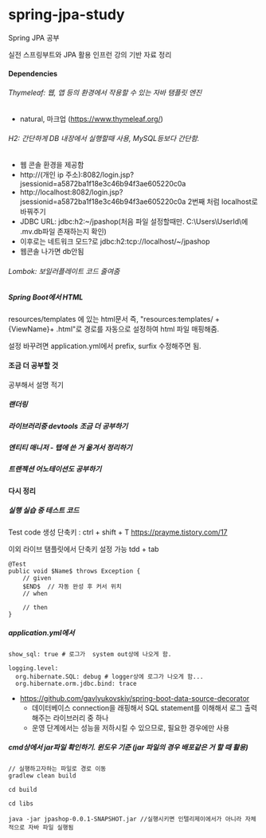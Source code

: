 # spring-jpa-study
Spring JPA 공부

실전 스프링부트와 JPA 활용 인프런 강의 기반 자료 정리

#### Dependencies
###### Thymeleaf: 웹, 앱 등의 환경에서 작용할 수 있는 자바 탬플릿 엔진
- natural, 마크업
(https://www.thymeleaf.org/)

###### H2: 간단하게 DB 내장에서 실행할때 사용, MySQL등보다 간단함.
- 웹 콘솔 환경을 제공함
- http://(개인 ip 주소):8082/login.jsp?jsessionid=a5872ba1f18e3c46b94f3ae605220c0a
- http://localhost:8082/login.jsp?jsessionid=a5872ba1f18e3c46b94f3ae605220c0a
2번째 처럼 localhost로 바꿔주기
- JDBC URL: jdbc:h2:~/jpashop(처음 파일 설정할때만. C:\Users\UserId\에 .mv.db파일 존재하는지 확인)
- 이후로는 네트워크 모드?로 jdbc:h2:tcp://localhost/~/jpashop
- 웹콘솔 나가면 db안됨

###### Lombok: 보일러플레이트 코드 줄여줌

##### Spring Boot에서 HTML

resources/templates 에 있는 html문서
즉,  "resources:templates/ +{ViewName}+ .html"로 경로를 자동으로 설정하여 html 파일 매핑해줌.

설정 바꾸려면 application.yml에서 prefix, surfix 수정해주면 됨.



#### 조금 더 공부할 것
공부해서 설명 적기
##### 랜더링

##### 라이브러리중 devtools 조금 더 공부하기

##### 엔티티 매니저 - 탭에 쓴 거 옮겨서 정리하기

##### 트랜젝션 어노테이션도 공부하기


#### 다시 정리
##### 실행 실습 중 테스트 코드 
Test code 생성 단축키 :  ctrl + shift + T
https://prayme.tistory.com/17

이외 라이브 탬플릿에서 단축키 설정 가능
tdd + tab
```
@Test
public void $Name$ throws Exception {
    // given
    $END$  // 자동 완성 후 커서 위치
    // when

    // then
}
```


##### application.yml에서
```
show_sql: true # 로그가  system out상에 나오게 함.

logging.level:  
  org.hibernate.SQL: debug # logger상에 로그가 나오게 함...
  org.hibernate.orm.jdbc.bind: trace
```
- https://github.com/gavlyukovskiy/spring-boot-data-source-decorator 
	- 데이터베이스 connection을 래핑해서 SQL statement를 이해해서 로그 출력해주는 라이브러리 중 하나 
  - 운영 단계에서는 성능을 저하시킬 수 있으므로, 필요한 경우에만 사용

##### cmd상에서 jar파일 확인하기. 윈도우 기준 (jar 파일의 경우 배포같은 거 할 때 활용)
```
// 실행하고자하는 파일로 경로 이동
gradlew clean build

cd build

cd libs

java -jar jpashop-0.0.1-SNAPSHOT.jar //실행시키면 인텔리제이에서가 아니라 자체적으로 자바 파일 실행됨

```


